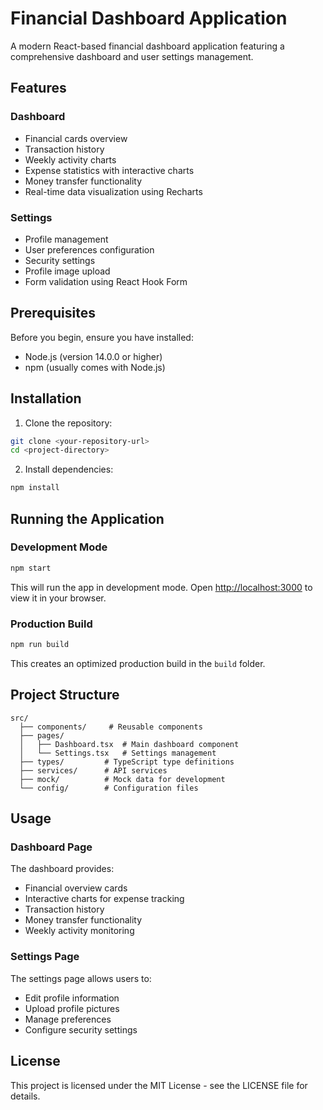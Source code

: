 # Financial Dashboard Application

A modern React-based financial dashboard application featuring a comprehensive dashboard and user settings management.

## Features

### Dashboard

- Financial cards overview
- Transaction history
- Weekly activity charts
- Expense statistics with interactive charts
- Money transfer functionality
- Real-time data visualization using Recharts

### Settings

- Profile management
- User preferences configuration
- Security settings
- Profile image upload
- Form validation using React Hook Form

## Prerequisites

Before you begin, ensure you have installed:

- Node.js (version 14.0.0 or higher)
- npm (usually comes with Node.js)

## Installation

1. Clone the repository:

```bash
git clone <your-repository-url>
cd <project-directory>
```

2. Install dependencies:

```bash
npm install
```

## Running the Application

### Development Mode

```bash
npm start
```

This will run the app in development mode. Open [http://localhost:3000](http://localhost:3000) to view it in your browser.

### Production Build

```bash
npm run build
```

This creates an optimized production build in the `build` folder.

## Project Structure

```
src/
  ├── components/     # Reusable components
  ├── pages/
  │   ├── Dashboard.tsx  # Main dashboard component
  │   └── Settings.tsx   # Settings management
  ├── types/         # TypeScript type definitions
  ├── services/      # API services
  ├── mock/          # Mock data for development
  └── config/        # Configuration files
```

## Usage

### Dashboard Page

The dashboard provides:

- Financial overview cards
- Interactive charts for expense tracking
- Transaction history
- Money transfer functionality
- Weekly activity monitoring

### Settings Page

The settings page allows users to:

- Edit profile information
- Upload profile pictures
- Manage preferences
- Configure security settings

## License

This project is licensed under the MIT License - see the LICENSE file for details.
